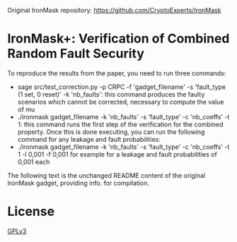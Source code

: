 Original IronMask repository: https://github.com/CryptoExperts/IronMask

# IronMask+: Verification of Combined Random Fault Security

To reproduce the results from the paper, you need to run three commands:

* sage src/test_correction.py -p CRPC -f 'gadget_filename' -s 'fault_type (1 set, 0 reset)' -k 'nb_faults': this command produces the faulty scenarios which cannot be corrected, necessary to compute the value of mu
* ./ironmask gadget_filename -k 'nb_faults' -s 'fault_type' -c 'nb_coeffs' -t 1: this command runs the first step of the verification for the combined property. Once this is done executing, you can run the following command for any leakage and fault probabilities:
* ./ironmask gadget_filename -k 'nb_faults' -s 'fault_type' -c 'nb_coeffs' -t 1 -l 0,001 -f 0,001 for example for a leakage and fault probabilities of 0,001 each

The following text is the unchanged README content of the original IronMask gadget, providing info. for compilation.

# License

[GPLv3](https://www.gnu.org/licenses/gpl-3.0.en.html)
